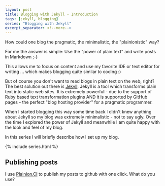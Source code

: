 ```yaml
---
layout: post
title: Blogging with Jekyll - Introduction
tags: [jekyll, blogging]
series: "Blogging with Jekyll"
excerpt_separator: <!--more-->
---
```


How could one blog the pragmatic, the minimalistic, the "plainionistic" way?

For me the answer is simple: Use the "power of plain text" and write posts in Markdown ;-)
<!--more-->
This allows me to focus on content and use my favorite IDE or text editor for writing ... which makes blogging quite similar to coding :)

But of course you don't want to read blogs in plain text on the web, right? The best solution out there is 
[Jekyll](https://jekyllrb.com/). Jekyll is a tool which transforms plain text into static web sites. It is extremely powerful - due to the support
of Ruby based text transformation plugins AND it is supported by GitHub pages - the perfect "blog hosting provider" for a pragmatic programmer.

When I started blogging this way some time back I didn't knew anything about Jekyll so my blog was extremely minimalistic - not to say ugly.
Over the time I explored the power of Jekyll and meanwhile I am quite happy with the look and feel of my blog. 

In this series I will briefly describe how I set up my blog.

{% include series.html %}

## Publishing posts

I use [Plainion.CI](https://plainionist.github.io/Plainion.CI/) to publish my posts to github with one click. What do you use?
